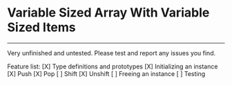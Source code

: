 # Variable Sized Array With Variable Sized Items
---

Very unfinished and untested. Please test and report any issues you find.

Feature list:
  [X] Type definitions and prototypes
  [X] Initializing an instance
  [X] Push
  [X] Pop
  [ ] Shift
  [X] Unshift
  [ ] Freeing an instance
  [ ] Testing

